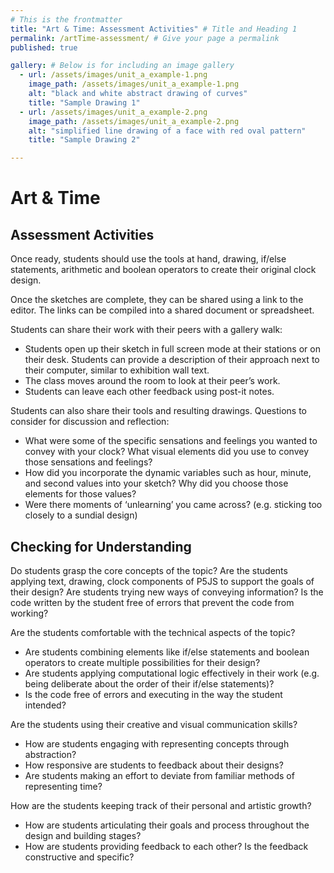 ```yaml
---
# This is the frontmatter
title: "Art & Time: Assessment Activities" # Title and Heading 1
permalink: /artTime-assessment/ # Give your page a permalink
published: true

gallery: # Below is for including an image gallery
  - url: /assets/images/unit_a_example-1.png
    image_path: /assets/images/unit_a_example-1.png
    alt: "black and white abstract drawing of curves"
    title: "Sample Drawing 1"
  - url: /assets/images/unit_a_example-2.png
    image_path: /assets/images/unit_a_example-2.png
    alt: "simplified line drawing of a face with red oval pattern"
    title: "Sample Drawing 2"

---
```


# Art & Time

## Assessment Activities

Once ready, students should use the tools at hand, drawing, if/else statements, arithmetic and boolean operators to create their original clock design. 

Once the sketches are complete, they can be shared using a link to the editor. The links can be compiled into a shared document or spreadsheet. 

Students can share their work with their peers with a gallery walk:
- Students open up their sketch in full screen mode at their stations or on their desk. Students can provide a description of their approach next to their computer, similar to exhibition wall text.
- The class moves around the room to look at their peer’s work. 
- Students can leave each other feedback using post-it notes. 

Students can also share their tools and resulting drawings. Questions to consider for discussion and reflection:
- What were some of the specific sensations and feelings you wanted to convey with your clock? What visual elements did you use to convey those sensations and feelings?
- How did you incorporate the dynamic variables such as hour, minute, and second values into your sketch? Why did you choose those elements for those values?
- Were there moments of ‘unlearning’ you came across? (e.g. sticking too closely to a sundial design)



## Checking for Understanding

Do students grasp the core concepts of the topic?
Are the students applying text, drawing, clock components of P5JS to support the goals of their design? 
Are students trying new ways of conveying information?
Is the code written by the student free of errors that prevent the code from working?

Are the students comfortable with the technical aspects of the topic?
- Are students combining elements like if/else statements and boolean operators to create multiple possibilities for their design? 
- Are students applying computational logic effectively in their work (e.g. being deliberate about the order of their if/else statements)?
- Is the code free of errors and executing in the way the student intended?

Are the students using their creative and visual communication skills?
- How are students engaging with representing concepts through abstraction? 
- How responsive are students to feedback about their designs?
- Are students making an effort to deviate from familiar methods of representing time?

How are the students keeping track of their personal and artistic growth?
- How are students articulating their goals and process throughout the design and building stages?
- How are students providing feedback to each other? Is the feedback constructive and specific?


